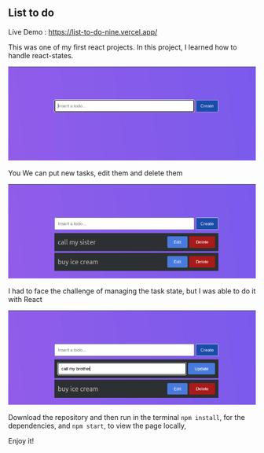 ﻿## List to do
Live Demo : https://list-to-do-nine.vercel.app/
 
This was one of my first react projects. In this project, I learned how to handle react-states.

![enter image description here](https://github.com/EduHz/List-To-Do/blob/master/readme%20images/Captura%20desde%202023-01-13%2017-25-49.png?raw=true)

You We can put new tasks, edit them and delete them

![enter image description here](https://github.com/EduHz/List-To-Do/blob/master/readme%20images/Captura%20desde%202023-01-13%2017-27-09.png?raw=true)

I had to face the challenge of managing the task state, but I was able to do it with React

![enter image description here](https://github.com/EduHz/List-To-Do/blob/master/readme%20images/Captura%20desde%202023-01-13%2017-27-22.png?raw=true)

Download the repository and then run in the terminal `npm install`, for the dependencies, and `npm start`, to view the page locally,

Enjoy it!
